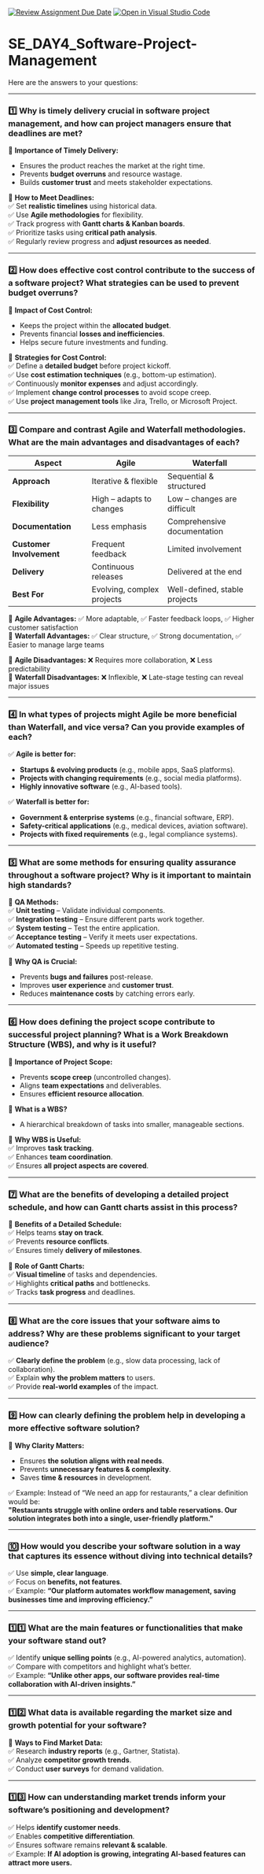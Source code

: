 [![Review Assignment Due Date](https://classroom.github.com/assets/deadline-readme-button-22041afd0340ce965d47ae6ef1cefeee28c7c493a6346c4f15d667ab976d596c.svg)](https://classroom.github.com/a/9pw6JKcu)
[![Open in Visual Studio Code](https://classroom.github.com/assets/open-in-vscode-2e0aaae1b6195c2367325f4f02e2d04e9abb55f0b24a779b69b11b9e10269abc.svg)](https://classroom.github.com/online_ide?assignment_repo_id=18473978&assignment_repo_type=AssignmentRepo)
# SE_DAY4_Software-Project-Management
Here are the answers to your questions:  

---

### **1️⃣ Why is timely delivery crucial in software project management, and how can project managers ensure that deadlines are met?**  
🔹 **Importance of Timely Delivery:**  
- Ensures the product reaches the market at the right time.  
- Prevents **budget overruns** and resource wastage.  
- Builds **customer trust** and meets stakeholder expectations.  

🔹 **How to Meet Deadlines:**  
✅ Set **realistic timelines** using historical data.  
✅ Use **Agile methodologies** for flexibility.  
✅ Track progress with **Gantt charts & Kanban boards**.  
✅ Prioritize tasks using **critical path analysis**.  
✅ Regularly review progress and **adjust resources as needed**.  

---

### **2️⃣ How does effective cost control contribute to the success of a software project? What strategies can be used to prevent budget overruns?**  
🔹 **Impact of Cost Control:**  
- Keeps the project within the **allocated budget**.  
- Prevents financial **losses and inefficiencies**.  
- Helps secure future investments and funding.  

🔹 **Strategies for Cost Control:**  
✅ Define a **detailed budget** before project kickoff.  
✅ Use **cost estimation techniques** (e.g., bottom-up estimation).  
✅ Continuously **monitor expenses** and adjust accordingly.  
✅ Implement **change control processes** to avoid scope creep.  
✅ Use **project management tools** like Jira, Trello, or Microsoft Project.  

---

### **3️⃣ Compare and contrast Agile and Waterfall methodologies. What are the main advantages and disadvantages of each?**  

| **Aspect**        | **Agile** | **Waterfall** |
|------------------|----------|--------------|
| **Approach**     | Iterative & flexible | Sequential & structured |
| **Flexibility**  | High – adapts to changes | Low – changes are difficult |
| **Documentation** | Less emphasis | Comprehensive documentation |
| **Customer Involvement** | Frequent feedback | Limited involvement |
| **Delivery** | Continuous releases | Delivered at the end |
| **Best For** | Evolving, complex projects | Well-defined, stable projects |

🔹 **Agile Advantages:** ✅ More adaptable, ✅ Faster feedback loops, ✅ Higher customer satisfaction  
🔹 **Waterfall Advantages:** ✅ Clear structure, ✅ Strong documentation, ✅ Easier to manage large teams  

🔹 **Agile Disadvantages:** ❌ Requires more collaboration, ❌ Less predictability  
🔹 **Waterfall Disadvantages:** ❌ Inflexible, ❌ Late-stage testing can reveal major issues  

---

### **4️⃣ In what types of projects might Agile be more beneficial than Waterfall, and vice versa? Can you provide examples of each?**  

✅ **Agile is better for:**  
- **Startups & evolving products** (e.g., mobile apps, SaaS platforms).  
- **Projects with changing requirements** (e.g., social media platforms).  
- **Highly innovative software** (e.g., AI-based tools).  

✅ **Waterfall is better for:**  
- **Government & enterprise systems** (e.g., financial software, ERP).  
- **Safety-critical applications** (e.g., medical devices, aviation software).  
- **Projects with fixed requirements** (e.g., legal compliance systems).  

---

### **5️⃣ What are some methods for ensuring quality assurance throughout a software project? Why is it important to maintain high standards?**  
🔹 **QA Methods:**  
✅ **Unit testing** – Validate individual components.  
✅ **Integration testing** – Ensure different parts work together.  
✅ **System testing** – Test the entire application.  
✅ **Acceptance testing** – Verify it meets user expectations.  
✅ **Automated testing** – Speeds up repetitive testing.  

🔹 **Why QA is Crucial:**  
- Prevents **bugs and failures** post-release.  
- Improves **user experience** and **customer trust**.  
- Reduces **maintenance costs** by catching errors early.  

---

### **6️⃣ How does defining the project scope contribute to successful project planning? What is a Work Breakdown Structure (WBS), and why is it useful?**  
🔹 **Importance of Project Scope:**  
- Prevents **scope creep** (uncontrolled changes).  
- Aligns **team expectations** and deliverables.  
- Ensures **efficient resource allocation**.  

🔹 **What is a WBS?**  
- A hierarchical breakdown of tasks into smaller, manageable sections.  

🔹 **Why WBS is Useful:**  
✅ Improves **task tracking**.  
✅ Enhances **team coordination**.  
✅ Ensures **all project aspects are covered**.  

---

### **7️⃣ What are the benefits of developing a detailed project schedule, and how can Gantt charts assist in this process?**  
🔹 **Benefits of a Detailed Schedule:**  
✅ Helps teams **stay on track**.  
✅ Prevents **resource conflicts**.  
✅ Ensures timely **delivery of milestones**.  

🔹 **Role of Gantt Charts:**  
✅ **Visual timeline** of tasks and dependencies.  
✅ Highlights **critical paths** and bottlenecks.  
✅ Tracks **task progress** and deadlines.  

---

### **8️⃣ What are the core issues that your software aims to address? Why are these problems significant to your target audience?**  
✅ **Clearly define the problem** (e.g., slow data processing, lack of collaboration).  
✅ Explain **why the problem matters** to users.  
✅ Provide **real-world examples** of the impact.  

---

### **9️⃣ How can clearly defining the problem help in developing a more effective software solution?**  
🔹 **Why Clarity Matters:**  
- Ensures **the solution aligns with real needs**.  
- Prevents **unnecessary features & complexity**.  
- Saves **time & resources** in development.  

✅ Example: Instead of “We need an app for restaurants,” a clear definition would be:  
   **"Restaurants struggle with online orders and table reservations. Our solution integrates both into a single, user-friendly platform."**  

---

### **🔟 How would you describe your software solution in a way that captures its essence without diving into technical details?**  
✅ Use **simple, clear language**.  
✅ Focus on **benefits, not features**.  
✅ Example: **“Our platform automates workflow management, saving businesses time and improving efficiency.”**  

---

### **1️⃣1️⃣ What are the main features or functionalities that make your software stand out?**  
✅ Identify **unique selling points** (e.g., AI-powered analytics, automation).  
✅ Compare with competitors and highlight what’s better.  
✅ Example: **“Unlike other apps, our software provides real-time collaboration with AI-driven insights.”**  

---

### **1️⃣2️⃣ What data is available regarding the market size and growth potential for your software?**  
🔹 **Ways to Find Market Data:**  
✅ Research **industry reports** (e.g., Gartner, Statista).  
✅ Analyze **competitor growth trends**.  
✅ Conduct **user surveys** for demand validation.  

---

### **1️⃣3️⃣ How can understanding market trends inform your software’s positioning and development?**  
✅ Helps **identify customer needs**.  
✅ Enables **competitive differentiation**.  
✅ Ensures software remains **relevant & scalable**.  
✅ Example: **If AI adoption is growing, integrating AI-based features can attract more users.**  

